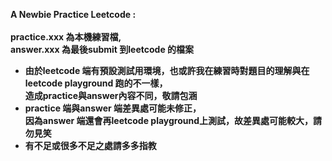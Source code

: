 <b>A Newbie Practice Leetcode : <br><br>
practice.xxx 為本機練習檔, <br> 
answer.xxx 為最後submit 到leetcode 的檔案 <br>
* 由於leetcode 端有預設測試用環境，也或許我在練習時對題目的理解與在leetcode playground 跑的不一樣，<br>
  造成practice與answer內容不同，敬請包涵<br>
* practice 端與answer 端差異處可能未修正，<br>因為answer 端還會再leetcode playground上測試，故差異處可能較大，請勿見笑
* 有不足或很多不足之處請多多指教